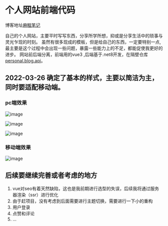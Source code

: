 # 个人网站前端代码

博客地址[麻糍笔记](http://www.maaici.cn)

自己的个人网站，主要平时写写东西，分享所学所想，抑或是分享生活中的琐事与灵光乍现的时刻。
虽然有很多现成的模板，但是给自己的东西，一定要特别一点,最主要是这个过程中会出现一些问题，暴露一些能力上的不足，都能促使我更好的进步。
网站前后端分离，前端用的vue3 ,后端基于.net8开发，在隔壁仓库[personal.blog.api](https://github.com/Maaici/personal.blog.api)。

## 2022-03-26 确定了基本的样式，主要以简洁为主，同时要适配移动端。

### pc端效果

![image](https://github.com/Maaici/myWeb/assets/39691811/117a9f86-a1b6-44b2-a95f-2ee0b142d38a)

![image](https://github.com/Maaici/myWeb/assets/39691811/5130fbca-ed61-4d74-be9a-03b02988d45f)

![image](https://github.com/Maaici/myWeb/assets/39691811/b8b2d314-b65d-4ca6-b06a-ad3ad64adc9c)

### 移动端效果

![image](https://github.com/Maaici/myWeb/assets/39691811/0e20d308-48ab-44f8-84b8-a24d39678198)


## 后续要继续完善或者考虑的地方

1. vue对seo有着天然缺陷，这也是我前期进行选型的失误，后续我将通过服务器渲染（ssr）进行优化
2. 由于赶项目，没有考虑到后面需要进行主题切换，需要进行一下小的重构
3. 用户登录
4. 点赞和评论
5. ...
